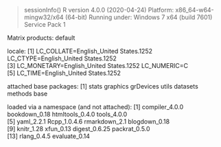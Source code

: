 > sessionInfo()
R version 4.0.0 (2020-04-24)
Platform: x86_64-w64-mingw32/x64 (64-bit)
Running under: Windows 7 x64 (build 7601) Service Pack 1

Matrix products: default

locale:
[1] LC_COLLATE=English_United States.1252  LC_CTYPE=English_United States.1252   
[3] LC_MONETARY=English_United States.1252 LC_NUMERIC=C                          
[5] LC_TIME=English_United States.1252    

attached base packages:
[1] stats     graphics  grDevices utils     datasets  methods   base     

loaded via a namespace (and not attached):
 [1] compiler_4.0.0  bookdown_0.18   htmltools_0.4.0 tools_4.0.0    
 [5] yaml_2.2.1      Rcpp_1.0.4.6    rmarkdown_2.1   blogdown_0.18  
 [9] knitr_1.28      xfun_0.13       digest_0.6.25   packrat_0.5.0  
[13] rlang_0.4.5     evaluate_0.14  